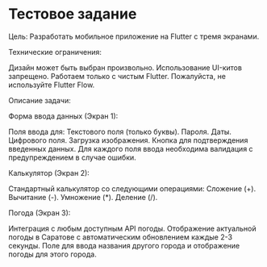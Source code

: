 # Тестовое задание

Цель: Разработать мобильное приложение на Flutter с тремя экранами.

Технические ограничения:

Дизайн может быть выбран произвольно.
Использование UI-китов запрещено.
Работаем только с чистым Flutter. Пожалуйста, не используйте Flutter Flow.


Описание задачи:


Форма ввода данных (Экран 1):

Поля ввода для:
Текстового поля (только буквы).
Пароля.
Даты.
Цифрового поля.
Загрузка изображения.
Кнопка для подтверждения введенных данных.
Для каждого поля ввода необходима валидация с предупреждением в случае ошибки.


Калькулятор (Экран 2):

Стандартный калькулятор со следующими операциями:
Сложение (+).
Вычитание (-).
Умножение (*).
Деление (/).


Погода (Экран 3):

Интеграция с любым доступным API погоды.
Отображение актуальной погоды в Саратове с автоматическим обновлением каждые 2-3 секунды.
Поле для ввода названия другого города и отображение погоды для этого города.

